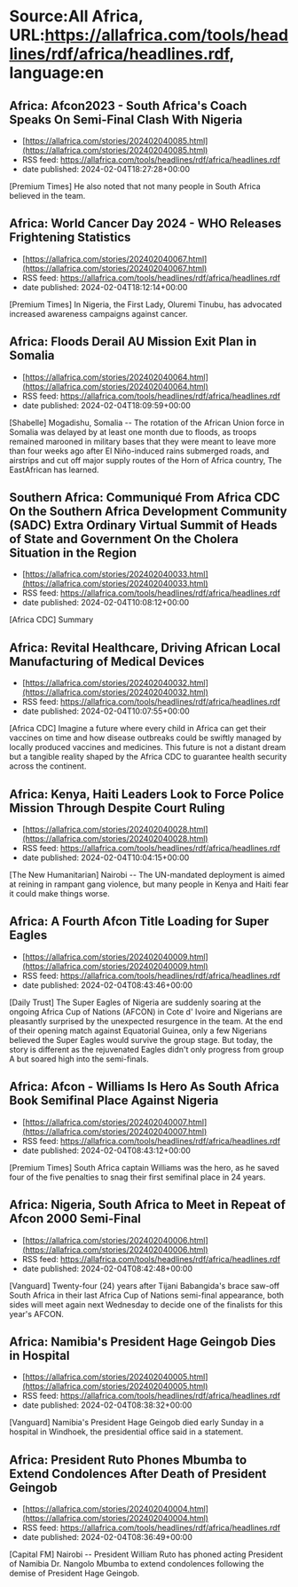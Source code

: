 # Source:All Africa, URL:https://allafrica.com/tools/headlines/rdf/africa/headlines.rdf, language:en

## Africa: Afcon2023 - South Africa's Coach Speaks On Semi-Final Clash With Nigeria
 - [https://allafrica.com/stories/202402040085.html](https://allafrica.com/stories/202402040085.html)
 - RSS feed: https://allafrica.com/tools/headlines/rdf/africa/headlines.rdf
 - date published: 2024-02-04T18:27:28+00:00

[Premium Times] He also noted that not many people in South Africa believed in the team.

## Africa: World Cancer Day 2024 - WHO Releases Frightening Statistics
 - [https://allafrica.com/stories/202402040067.html](https://allafrica.com/stories/202402040067.html)
 - RSS feed: https://allafrica.com/tools/headlines/rdf/africa/headlines.rdf
 - date published: 2024-02-04T18:12:14+00:00

[Premium Times] In Nigeria, the First Lady, Oluremi Tinubu, has advocated increased awareness campaigns against cancer.

## Africa: Floods Derail AU Mission Exit Plan in Somalia
 - [https://allafrica.com/stories/202402040064.html](https://allafrica.com/stories/202402040064.html)
 - RSS feed: https://allafrica.com/tools/headlines/rdf/africa/headlines.rdf
 - date published: 2024-02-04T18:09:59+00:00

[Shabelle] Mogadishu, Somalia -- The rotation of the African Union force in Somalia was delayed by at least one month due to floods, as troops remained marooned in military bases that they were meant to leave more than four weeks ago after El Ni&#xf1;o-induced rains submerged roads, and airstrips and cut off major supply routes of the Horn of Africa country, The EastAfrican has learned.

## Southern Africa: Communiqu&#xe9; From Africa CDC On the Southern Africa Development Community (SADC) Extra Ordinary Virtual Summit of Heads of State and Government On the Cholera Situation in the Region
 - [https://allafrica.com/stories/202402040033.html](https://allafrica.com/stories/202402040033.html)
 - RSS feed: https://allafrica.com/tools/headlines/rdf/africa/headlines.rdf
 - date published: 2024-02-04T10:08:12+00:00

[Africa CDC] Summary

## Africa: Revital Healthcare, Driving African Local Manufacturing of Medical Devices
 - [https://allafrica.com/stories/202402040032.html](https://allafrica.com/stories/202402040032.html)
 - RSS feed: https://allafrica.com/tools/headlines/rdf/africa/headlines.rdf
 - date published: 2024-02-04T10:07:55+00:00

[Africa CDC] Imagine a future where every child in Africa can get their vaccines on time and how disease outbreaks could be swiftly managed by locally produced vaccines and medicines. This future is not a distant dream but a tangible reality shaped by the Africa CDC to guarantee health security across the continent.

## Africa: Kenya, Haiti Leaders Look to Force Police Mission Through Despite Court Ruling
 - [https://allafrica.com/stories/202402040028.html](https://allafrica.com/stories/202402040028.html)
 - RSS feed: https://allafrica.com/tools/headlines/rdf/africa/headlines.rdf
 - date published: 2024-02-04T10:04:15+00:00

[The New Humanitarian] Nairobi -- The UN-mandated deployment is aimed at reining in rampant gang violence, but many people in Kenya and Haiti fear it could make things worse.

## Africa: A Fourth Afcon Title Loading for Super Eagles
 - [https://allafrica.com/stories/202402040009.html](https://allafrica.com/stories/202402040009.html)
 - RSS feed: https://allafrica.com/tools/headlines/rdf/africa/headlines.rdf
 - date published: 2024-02-04T08:43:46+00:00

[Daily Trust] The Super Eagles of Nigeria are suddenly soaring at the ongoing Africa Cup of Nations (AFCON) in Cote d' Ivoire and Nigerians are pleasantly surprised by the unexpected resurgence in the team. At the end of their opening match against Equatorial Guinea, only a few Nigerians believed the Super Eagles would survive the group stage. But today, the story is different as the rejuvenated Eagles didn't only progress from group A but soared high into the semi-finals.

## Africa: Afcon - Williams Is Hero As South Africa Book Semifinal Place Against Nigeria
 - [https://allafrica.com/stories/202402040007.html](https://allafrica.com/stories/202402040007.html)
 - RSS feed: https://allafrica.com/tools/headlines/rdf/africa/headlines.rdf
 - date published: 2024-02-04T08:43:12+00:00

[Premium Times] South Africa captain Williams was the hero, as he saved four of the five penalties to snag their first semifinal place in 24 years.

## Africa: Nigeria, South Africa to Meet in Repeat of Afcon 2000 Semi-Final
 - [https://allafrica.com/stories/202402040006.html](https://allafrica.com/stories/202402040006.html)
 - RSS feed: https://allafrica.com/tools/headlines/rdf/africa/headlines.rdf
 - date published: 2024-02-04T08:42:48+00:00

[Vanguard] Twenty-four (24) years after Tijani Babangida's brace saw-off South Africa in their last Africa Cup of Nations semi-final appearance, both sides will meet again next Wednesday to decide one of the finalists for this year's AFCON.

## Africa: Namibia's President Hage Geingob Dies in Hospital
 - [https://allafrica.com/stories/202402040005.html](https://allafrica.com/stories/202402040005.html)
 - RSS feed: https://allafrica.com/tools/headlines/rdf/africa/headlines.rdf
 - date published: 2024-02-04T08:38:32+00:00

[Vanguard] Namibia's President Hage Geingob died early Sunday in a hospital in Windhoek, the presidential office said in a statement.

## Africa: President Ruto Phones Mbumba to Extend Condolences After Death of President Geingob
 - [https://allafrica.com/stories/202402040004.html](https://allafrica.com/stories/202402040004.html)
 - RSS feed: https://allafrica.com/tools/headlines/rdf/africa/headlines.rdf
 - date published: 2024-02-04T08:36:49+00:00

[Capital FM] Nairobi -- President William Ruto has phoned acting President of Namibia Dr. Nangolo Mbumba to extend condolences following the demise of President Hage Geingob.

